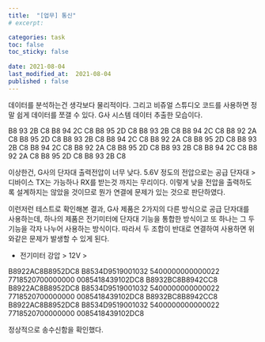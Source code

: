 ```yaml
---
title:  "[업무] 통신"
# excerpt: 

categories: task
toc: false
toc_sticky: false
 
date: 2021-08-04
last_modified_at:  2021-08-04
published : false
---
```


데이터를 분석하는건 생각보다 물리적이다. 
그리고 비쥬얼 스튜디오 코드를 사용하면 정말 쉽게 데이터를 쪼갤 수 있다. 
G사 시스템 데이터 추출한 모습이다. 

B8 93 2B C8 
B8 94 2C C8 
B8 95 2D C8 
B8 93 2B C8 
B8 94 2C C8 
B8 92 2A C8 
B8 95 2D C8 
B8 93 2B C8 
B8 94 2C C8 
B8 92 2A C8 
B8 95 2D C8 
B8 93 2B C8 
B8 94 2C C8 
B8 92 2A C8 
B8 95 2D C8 
B8 93 2B C8 
B8 94 2C C8 
B8 92 2A C8
B8 95 2D C8 
B8 93 2B C8

이상한건, G사의 단자대 출력전압이 너무 낮다. 
5.6V 정도의 전압으로는 공급 단자대 > 디바이스 TX는 가능하나 RX를 받는것 까지는 무리이다. 이렇게 낮을 전압을 출력하도록 설계하지는 않았을 것이므로 뭔가 연결에 문제가 있는 것으로 판단하였다.

이런저런 테스트로 확인해본 결과, G사 제품은 2가지의 다른 방식으로 공급 단자대를 사용하는데, 하나의 제품은 전기미터에 단자대 기능을 통합한 방식이고 또 하나는 그 두 기능을 각자 나누어 사용하는 방식이다. 따라서 두 조합이 반대로 연결하여 사용하면 위와같은 문제가 발생할 수 있게 된다.
- 전기미터 강압 > 12V >  

B8922AC8B8952DC8
B8534D9519001032
5400000000000022
7718520700000000
0085418439102DC8
B8932BC8B8942CC8
B8922AC8B8952DC8
B8534D9519001032
5400000000000022
7718520700000000
0085418439102DC8
B8932BC8B8942CC8
B8922AC8B8952DC8
B8534D9519001032
5400000000000022
7718520700000000
0085418439102DC8

정상적으로 송수신함을 확인했다.
